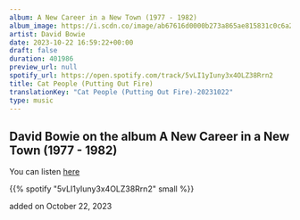 ```yaml
---
album: A New Career in a New Town (1977 - 1982)
album_image: https://i.scdn.co/image/ab67616d0000b273a865ae815831c0c6a2493ab7
artist: David Bowie
date: 2023-10-22 16:59:22+00:00
draft: false
duration: 401986
preview_url: null
spotify_url: https://open.spotify.com/track/5vLI1yIuny3x4OLZ38Rrn2
title: Cat People (Putting Out Fire)
translationKey: "Cat People (Putting Out Fire)-20231022"
type: music
---
```


## David Bowie on the album A New Career in a New Town (1977 - 1982)

You can listen [here](https://open.spotify.com/track/5vLI1yIuny3x4OLZ38Rrn2)

{{% spotify "5vLI1yIuny3x4OLZ38Rrn2" small %}}

added on October 22, 2023